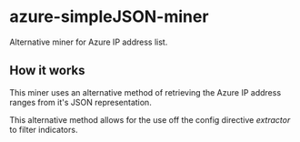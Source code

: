 # azure-simpleJSON-miner
Alternative miner for Azure IP address list.

## How it works

This miner uses an alternative method of retrieving the Azure IP address ranges from it's JSON representation.

This alternative method allows for the use off the config directive _extractor_ to filter indicators.